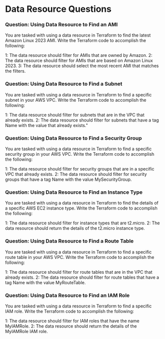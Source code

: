 # Data Resource Questions

### Question: Using Data Resource to Find an AMI
You are tasked with using a data resource in Terraform to find the latest Amazon Linux 2023 AMI. Write the Terraform code to accomplish the following:

1: The data resource should filter for AMIs that are owned by Amazon.
2: The data resource should filter for AMIs that are based on Amazon Linux 2023.
3: The data resource should select the most recent AMI that matches the filters.

### Question: Using Data Resource to Find a Subnet
You are tasked with using a data resource in Terraform to find a specific subnet in your AWS VPC. Write the Terraform code to accomplish the following:

1: The data resource should filter for subnets that are in the VPC that already exists.
2: The data resource should filter for subnets that have a tag Name with the value that already exists."

### Question: Using Data Resource to Find a Security Group
You are tasked with using a data resource in Terraform to find a specific security group in your AWS VPC. Write the Terraform code to accomplish the following:

1: The data resource should filter for security groups that are in a specific VPC that already exists.
2: The data resource should filter for security groups that have a tag Name with the value MySecurityGroup.

### Question: Using Data Resource to Find an Instance Type
You are tasked with using a data resource in Terraform to find the details of a specific AWS EC2 instance type. Write the Terraform code to accomplish the following:

1: The data resource should filter for instance types that are t2.micro.
2: The data resource should return the details of the t2.micro instance type.

### Question: Using Data Resource to Find a Route Table
You are tasked with using a data resource in Terraform to find a specific route table in your AWS VPC. Write the Terraform code to accomplish the following:

1: The data resource should filter for route tables that are in the VPC that already exists.
2: The data resource should filter for route tables that have a tag Name with the value MyRouteTable.

### Question: Using Data Resource to Find an IAM Role
You are tasked with using a data resource in Terraform to find a specific IAM role. Write the Terraform code to accomplish the following:

1: The data resource should filter for IAM roles that have the name MyIAMRole.
2: The data resource should return the details of the MyIAMRole IAM role.